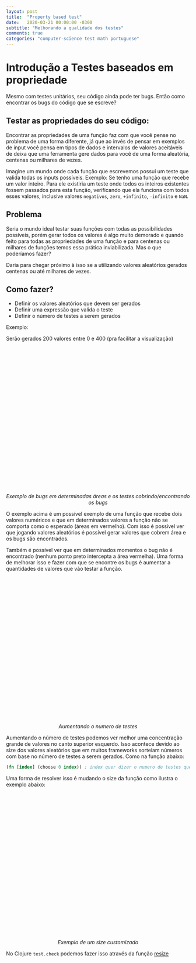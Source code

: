 ```yaml
---
layout: post
title:  "Property based test"
date:	2020-03-21 00:00:00 -0300
subtitle: "Melhorando a qualidade dos testes"
comments: true
categories: "computer-science test math portuguese"
---
```


<style>
.center {
    margin: 0 auto;
 }   

.example-bugs {
    width: 400px;
    height: 400px;
}
</style>

<script>


let sketch = function(p) {
    function randomPosition(max) {
        return Math.random() * max * 2;
    }
    
    p.setup = function(){
        
        // Global vars
        p.createCanvas(400, 400)
    }

    p.draw = function(){
        p.strokeWeight(5)

        // Testes points
        p.background(220)
        p.stroke(p.color(60, 60, 60))

        for (let i = 0; i < 200; i++) {
            p.point(randomPosition(i), randomPosition(i))
        }

        // Bug
        p.strokeWeight(30)
        p.stroke(p.color(240, 40, 40, 200))  
        p.point(25, 123)

        p.strokeWeight(30)
        p.stroke(p.color(240, 40, 40, 200))
        p.point(175, 83)

        p.frameRate(1)
    }
}

new p5(sketch, 'test-bugs');
</script>

<script>
let sketchExamples = function(p) {

    function randomPosition(max) {
    return Math.random() * max * 0.4;
    }

    p.setup = function(){
        
        // Global vars
        p.createCanvas(400, 400)
    }

    p.draw = function(){
        p.strokeWeight(5)

        // Testes points
        p.background(220)
        p.stroke(p.color(60, 60, 60))

        for (let i = 0; i < 1000; i++) {
            p.point(randomPosition(i), randomPosition(i))
        }

        // Bug
        p.strokeWeight(30)
        p.stroke(p.color(240, 40, 40, 200))  
        p.point(25, 123)

        p.strokeWeight(30)
        p.stroke(p.color(240, 40, 40, 200))
        p.point(175, 83)

        p.frameRate(1)
    }
}

new p5(sketchExamples, 'test-bugs-n-examples');
</script>

<script>
let sketchCustomResize = function(p) {

    function randomPosition(i, max) {
        return Math.random() * max * 0.4;
    }

    p.setup = function(){
        
        // Global vars
        p.createCanvas(400, 400)
    }

    p.draw = function(){
        p.strokeWeight(5)

        // Testes points
        p.background(220)
        p.stroke(p.color(60, 60, 60))

        let max = 1000
        for (let i = 0; i < max; i++) {
            p.point(randomPosition(i, max), randomPosition(i, max))
        }

        // Bug
        p.strokeWeight(30)
        p.stroke(p.color(240, 40, 40, 200))  
        p.point(25, 123)

        p.strokeWeight(30)
        p.stroke(p.color(240, 40, 40, 200))
        p.point(175, 83)

        p.frameRate(1)
    }
}

new p5(sketchCustomResize, 'test-bugs-custom-resize');
</script>

# Introdução a Testes baseados em propriedade

Mesmo com testes unitários, seu código ainda pode ter bugs. Então como encontrar os bugs do código que se escreve?

## Testar as propriedades do seu código:

Encontrar as propriedades de uma função faz com que você pense no problema de uma forma diferente, já que ao invés de pensar em exemplos de input você pensa em tipos de dados e intervalos de valores aceitáveis de deixa que uma ferramenta gere dados para você de uma forma aleatória, centenas ou milhares de vezes.

Imagine um mundo onde cada função que escrevemos possui um teste que valida todas os inputs possíveis. Exemplo: Se tenho uma função que recebe um valor inteiro. Para ele existiria um teste onde todos os inteiros existentes fossem passados para esta função, verificando que ela funciona com todos esses valores, inclusive valores `negativos`, `zero`, `+infinito`, `-infinito` e `NaN`.

## Problema

Seria o mundo ideal testar suas funções com todas as possibilidades possíveis, porém gerar todos os valores é algo muito demorado e quando feito para todas as propriedades de uma função e para centenas ou milhares de funções temos essa prática inviabilizada. Mas o que poderíamos fazer?

Daria para chegar próximo à isso se a utilizando valores aleatórios gerados centenas ou até milhares de vezes.


## Como fazer?

- Definir os valores aleatórios que devem ser gerados
- Definir uma expressão que valida o teste
- Definir o número de testes a serem gerados


Exemplo:

Serão gerados 200 valores entre 0 e 400 (pra facilitar a visualização)

<div >
    <div id="test-bugs" class="example-bugs center"></div>
    <center>
        <i>Exemplo de bugs em determinadas áreas e os testes cobrindo/encontrando os bugs</i>
    </center>
</div>

O exemplo acima é um possível exemplo de uma função que recebe dois valores numéricos e que em determinados valores a função não se comporta como o esperado (áreas em vermelho). Com isso é possível ver que jogando valores aleatórios é possível gerar valores que cobrem área e os bugs são encontrados.

Também é possível ver que em determinados momentos o bug não é encontrado (nenhum ponto preto intercepta a área vermelha). Uma forma de melhorar isso e fazer com que se encontre os bugs é aumentar a quantidades de valores que vão testar a função.

<div>
    <div id="test-bugs-n-examples" class="example-bugs center"></div>
    <center>
        <i class="center">Aumentando o numero de testes</i>
    </center>
</div>

Aumentando o número de testes podemos ver melhor uma concentração grande de valores no canto superior esquerdo. Isso acontece devido ao size dos valores aleatórios que em muitos frameworks sorteiam números com base no número de testes a serem gerados. Como na função abaixo:

``` clojure
(fn [index] (choose 0 index)) ; index quer dizer o numero de testes que ja forma gerados
```

Uma forma de resolver isso é mudando o size da função como ilustra o exemplo abaixo:

<div class="center">
    <div id="test-bugs-custom-resize" class="example-bugs center"></div>
    <center>
        <i>Exemplo de um size customizado</i>
    </center>
</div>

No Clojure `test.check` podemos fazer isso através da função [resize](https://github.com/clojure/test.check/blob/master/doc/growth-and-shrinking.md#genresize)
